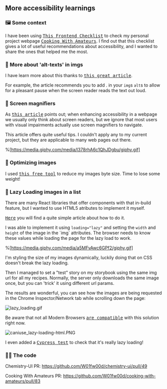 ## More accessibility learnings

### 🖼 Some context

I have been using <kbd>[This Frontend Checklist](https://frontendchecklist.io/)</kbd> to check my personal project webpage <kbd>[Cooking With Amateurs](https://cooking-with-amateurs.herokuapp.com/#/list)</kbd>. I find out that this checklist gives a lot of useful recommendations about accessibility, and I wanted to share the ones that helped me the most.


### 📄 More about 'alt-texts' in imgs

I have learn more about this thanks to <kbd>[this great article](https://axesslab.com/alt-texts)</kbd>.

For example, the article recommends you to add . in your `img`s `alt`s to allow for a pleasant pause when the screen reader reads the text out loud.


### 🔎 Screen magnifiers

As <kbd>[this article](https://dev.to/_bigblind/how-to-make-your-website-accessible-to-people-who-use-a-screen-magnifier)</kbd> points out; when enhancing accessibility in a webpage we usually only think about screen readers, but we ignore that most users with visual impairments actually use screen magnifiers to navigate.

This article offers quite useful tips. I couldn't apply any to my current project, but they are applicable to many web pages out there.

%[https://media.giphy.com/media/l378rhA6c1QhJDgbu/giphy.gif]


### 🌟 Optimizing images

I used <kbd>[this free tool](https://imageoptim.com/online)</kbd> to reduce my images byte size. Time to lose some weight!



### 🦥 Lazy Loading images in a list

There are many React libraries that offer components with that in-build feature, but I wanted to use HTML5 atributes to implement it myself.

<kbd>[Here](https://carlosazaustre.es/lazy-loading-image)</kbd> you will find a quite simple article about how to do it.

I was able to implement it using `loading="lazy"` and setting the `width` and `height` of the image in the ´img´ attributes. The browser needs to know these values while loading the page for the lazy load to work.

%[https://media.giphy.com/media/a5MFvAwc6GPf2/giphy.gif]

I'm styling the size of my images dynamically, luckily doing that on CSS doesn't break the lazy loading.

Then I managed to set a "test" story on my storybook using the same img url for all my recipes. Normally, the server only downloads the same image once, but you can 'trick' it using different url params.

The results are wonderful, you can see how the images are being requested in the Chrome Inspector/Network tab while scrolling down the page:

![lazy_loading.gif](https://cdn.hashnode.com/res/hashnode/image/upload/v1641663713732/APfNhem5I.gif)


Be aware that not all Modern Browsers <kbd>[are compatible](https://carlosazaustre.es/lazy-loading-image)</kbd> with this solution right now.

![caniuse_lazy-loading-html.PNG](https://cdn.hashnode.com/res/hashnode/image/upload/v1634109054494/mCc8NJ_Rp.png)

I even added a <kbd>[Cypress test](https://github.com/W01fw00d/cooking-with-amateurs/pull/97/commits/16ecaa2b69debaa0de65bcdee6e111d5ad7cf836)</kbd> to check that it's really lazy loading! 

### 👩‍💻 The code

Chemistry-UI PR: https://github.com/W01fw00d/chemistry-ui/pull/49

Cooking With Amateurs PR: https://github.com/W01fw00d/cooking-with-amateurs/pull/83